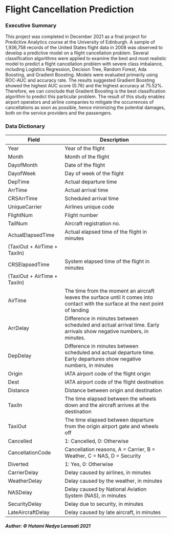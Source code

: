 # Flight Cancellation Prediction

### Executive Summary
This project was completed in December 2021 as a final project for Predictive Analytics course at the University of Edinburgh. A sample of 1,936,758 records of the United States flight data in 2008 was observed to develop a predictive model on a flight cancellation problem. Several classification algorithms were applied to examine the best and most realistic model to predict a flight cancellation problem with severe class imbalance, including Logistics Regression, Decision Tree, Random Forest, Ada Boosting, and Gradient Boosting. Models were evaluated primarily using ROC-AUC and accuracy rate. The results suggested Gradient Boosting showed the highest AUC score (0.76) and the highest accuracy at 75.52%. Therefore, we can conclude that Gradient Boosting is the best classification algorithm to predict this particular problem. The result of this study enables airport operators and airline companies to mitigate the occurrences of cancellations as soon as possible, hence minimizing the potential damages, both on the service providers and the passengers.

### Data Dictionary
| Field  | Description |
| ------------- | ------------- |
| Year | Year of the flight |
| Month | Month of the flight |
| DayofMonth | Date of the flight |
| DayofWeek | Day of week of the flight |
| DepTime | Actual departure time |
| ArrTime | Actual arrival time |
| CRSArrTime | Scheduled arrival time |
| UniqueCarrier | Airlines unique code |
| FlightNum | Flight number |
| TailNum | Aircraft registration no. |
| ActualElapsedTime | Actual elapsed time of the flight in minutes
 (TaxiOut + AirTime + TaxiIn) |
| CRSElapsedTime | System elapsed time of the flight in minutes
 (TaxiOut + AirTime + TaxiIn) |
| AirTime | The time from the moment an aircraft leaves the surface until it comes into contact with the surface at the next point of landing |
| ArrDelay | Difference in minutes between scheduled and actual arrival time. Early arrivals show negative numbers, in minutes. |
| DepDelay | Difference in minutes between scheduled and actual departure time. Early departures show negative numbers, in minutes |
| Origin | IATA airport code of the flight origin |
| Dest | IATA airport code of the flight destination |
| Distance | Distance between origin and destination |
| TaxiIn | The time elapsed between the wheels down and the aircraft arrives at the destination |
| TaxiOut | The time elapsed between departure from the origin airport gate and wheels off |
| Cancelled | 1: Cancelled, 0: Otherwise |
| CancellationCode | Cancellation reasons, A = Carrier, B = Weather, C = NAS, D = Security |
| Diverted | 1: Yes, 0: Otherwise |
| CarrierDelay | Delay caused by airlines, in minutes |
| WeatherDelay | Delay caused by the weather, in minutes |
| NASDelay | Delay caused by National Aviation System (NAS), in minutes |
| SecurityDelay | Delay due to security, in minutes |
| LateAircraftDelay | Delay caused by late aircraft, in minutes |


##### Author: © Hutami Nadya Larasati 2021
